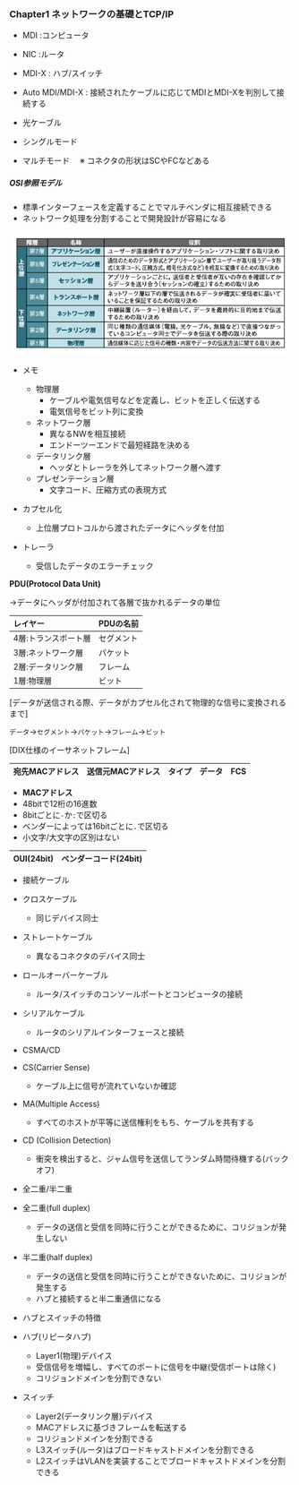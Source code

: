 ### Chapter1 ネットワークの基礎とTCP/IP

- MDI :コンピュータ
- NIC :ルータ
- MDI-X : ハブ/スイッチ
- Auto MDI/MDI-X : 接続されたケーブルに応じてMDIとMDI-Xを判別して接続する

- 光ケーブル
 - シングルモード
 - マルチモード　
 ※ コネクタの形状はSCやFCなどある
 
##### OSI参照モデル

- 標準インターフェースを定義することでマルチベンダに相互接続できる
- ネットワーク処理を分割することで開発設計が容易になる

![Alt Text](https://github.com/yhidetoshi/Pictures/raw/master/Network_Study/osi-model-fig2.jpg)

- メモ
  - 物理層
    - ケーブルや電気信号などを定義し、ビットを正しく伝送する
    - 電気信号をビット列に変換
  - ネットワーク層
    - 異なるNWを相互接続
    - エンドーツーエンドで最短経路を決める
  - データリンク層
    - ヘッダとトレーラを外してネットワーク層へ渡す
  - プレゼンテーション層
    - 文字コード、圧縮方式の表現方式

- カプセル化
  - 上位層プロトコルから渡されたデータにヘッダを付加
- トレーラ
  - 受信したデータのエラーチェック

**PDU(Protocol Data Unit)**

->データにヘッダが付加されて各層で抜かれるデータの単位

|レイヤー    |PDUの名前         |
|:-----------|:------------|
|4層:トランスポート層|セグメント|
|3層:ネットワーク層|パケット|
|2層:データリンク層|フレーム|
|1層:物理層|ビット|
   
 [データが送信される際、データがカプセル化されて物理的な信号に変換されるまで]
 
 `データ`->`セグメント`->`パケット`->`フレーム`->`ビット`
    
[DIX仕様のイーサネットフレーム]

|宛先MACアドレス|送信元MACアドレス|タイプ|データ|FCS|
|:-----------|:------------|:------------|:------------|:------------|


- **MACアドレス**
 - 48bitで12桁の16進数
 - 8bitごとに`-`か`:`で区切る
 - ベンダーによっては16bitごとに`.`で区切る
 - 小文字/大文字の区別はない

|OUI(24bit)|ベンダーコード(24bit)|
|:-----------|:------------|


- 接続ケーブル
 - クロスケーブル
   - 同じデバイス同士
 - ストレートケーブル
   - 異なるコネクタのデバイス同士
 - ロールオーバーケーブル
   - ルータ/スイッチのコンソールポートとコンピュータの接続 
 - シリアルケーブル
   - ルータのシリアルインターフェースと接続 
  
- CSMA/CD
 - CS(Carrier Sense)
   - ケーブル上に信号が流れていないか確認
 - MA(Multiple Access)
   - すべてのホストが平等に送信権利をもち、ケーブルを共有する 
 - CD (Collision Detection)
   - 衝突を検出すると、ジャム信号を送信してランダム時間待機する(バックオフ) 
 
- 全二重/半二重
 - 全二重(full duplex)
   - データの送信と受信を同時に行うことができるために、コリジョンが発生しない
 - 半二重(half duplex)
   - データの送信と受信を同時に行うことができないために、コリジョンが発生する
   - ハブと接続すると半二重通信になる 

- ハブとスイッチの特徴
 - ハブ(リピータハブ)
   - Layer1(物理)デバイス 
   - 受信信号を増幅し、すべてのポートに信号を中継(受信ポートは除く)
   - コリジョンドメインを分割できない
 - スイッチ
   - Layer2(データリンク層)デバイス
   - MACアドレスに基づきフレームを転送する
   - コリジョンドメインを分割できる
   - L3スイッチ(ルータ)はブロードキャストドメインを分割できる
   - L2スイッチはVLANを実装することでブロードキャストドメインを分割できる
 
